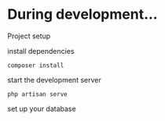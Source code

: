 <h1>During development...</h1>

Project setup

install dependencies
 ```
composer install
```
start the development server
```
php artisan serve
```
set up your database



   
